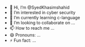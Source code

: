 - 👋 Hi, I’m @SyedKhasimshahid
- 👀 I’m interested in cyber security
- 🌱 I’m currently learning c-language
- 💞️ I’m looking to collaborate on ...
- 📫 How to reach me ...
- 😄 Pronouns: ...
- ⚡ Fun fact: ...

<!---
SyedKhasimshahid/SyedKhasimshahid is a ✨ special ✨ repository because its `README.md` (this file) appears on your GitHub profile.
You can click the Preview link to take a look at your changes.
--->
